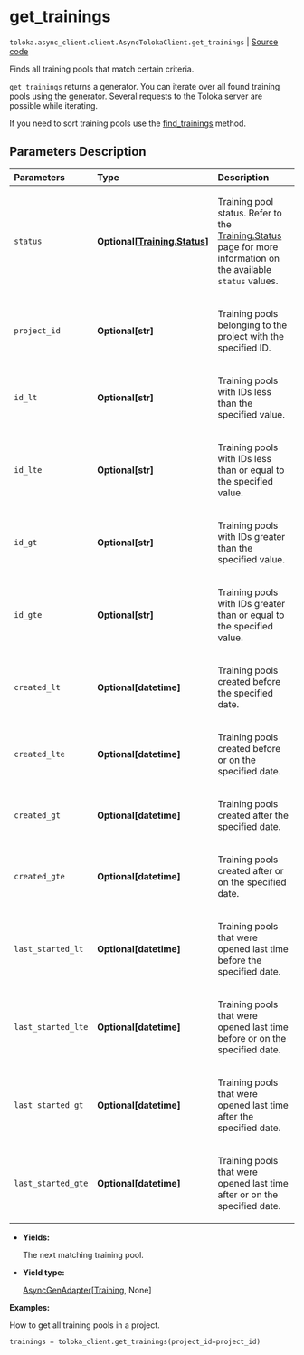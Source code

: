 # get_trainings
`toloka.async_client.client.AsyncTolokaClient.get_trainings` | [Source code](https://github.com/Toloka/toloka-kit/blob/v1.1.0.post1/src/client/__init__.py#L0)

Finds all training pools that match certain criteria.


`get_trainings` returns a generator. You can iterate over all found training pools using the generator. Several requests to the Toloka server are possible while iterating.

If you need to sort training pools use the [find_trainings](toloka.client.TolokaClient.find_trainings.md) method.

## Parameters Description

| Parameters | Type | Description |
| :----------| :----| :-----------|
`status`|**Optional\[[Training.Status](toloka.client.training.Training.Status.md)\]**|<p>Training pool status. Refer to the [Training.Status](toloka.client.training.Training.Status.md) page for more information on the available `status` values.</p>
`project_id`|**Optional\[str\]**|<p>Training pools belonging to the project with the specified ID.</p>
`id_lt`|**Optional\[str\]**|<p>Training pools with IDs less than the specified value.</p>
`id_lte`|**Optional\[str\]**|<p>Training pools with IDs less than or equal to the specified value.</p>
`id_gt`|**Optional\[str\]**|<p>Training pools with IDs greater than the specified value.</p>
`id_gte`|**Optional\[str\]**|<p>Training pools with IDs greater than or equal to the specified value.</p>
`created_lt`|**Optional\[datetime\]**|<p>Training pools created before the specified date.</p>
`created_lte`|**Optional\[datetime\]**|<p>Training pools created before or on the specified date.</p>
`created_gt`|**Optional\[datetime\]**|<p>Training pools created after the specified date.</p>
`created_gte`|**Optional\[datetime\]**|<p>Training pools created after or on the specified date.</p>
`last_started_lt`|**Optional\[datetime\]**|<p>Training pools that were opened last time before the specified date.</p>
`last_started_lte`|**Optional\[datetime\]**|<p>Training pools that were opened last time before or on the specified date.</p>
`last_started_gt`|**Optional\[datetime\]**|<p>Training pools that were opened last time after the specified date.</p>
`last_started_gte`|**Optional\[datetime\]**|<p>Training pools that were opened last time after or on the specified date.</p>

* **Yields:**

  The next matching training pool.

* **Yield type:**

  [AsyncGenAdapter](toloka.util.async_utils.AsyncGenAdapter.md)\[[Training](toloka.client.training.Training.md), None\]

**Examples:**

How to get all training pools in a project.

```python
trainings = toloka_client.get_trainings(project_id=project_id)
```
